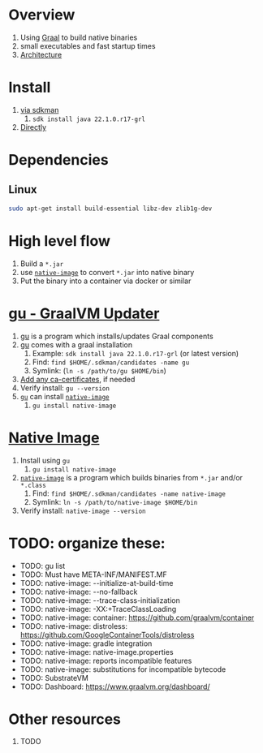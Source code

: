 # Overview
1. Using [Graal](https://www.graalvm.org/) to build native binaries
1. small executables and fast startup times
1. [Architecture](https://www.graalvm.org/22.1/docs/introduction/)


# Install
1. [via sdkman](https://sdkman.io/jdks)
    1. `sdk install java 22.1.0.r17-grl`
1. [Directly](https://www.graalvm.org/22.1/docs/getting-started/#install-graalvm)


# Dependencies
## Linux
```bash
sudo apt-get install build-essential libz-dev zlib1g-dev
```


# High level flow
1. Build a `*.jar`
1. use [`native-image`](https://www.graalvm.org/22.1/reference-manual/native-image/) to convert `*.jar` into native binary
1. Put the binary into a container via docker or similar


# [gu - GraalVM Updater](https://www.graalvm.org/22.1/reference-manual/graalvm-updater/)
1. [gu](https://www.graalvm.org/22.1/reference-manual/graalvm-updater/) is a program which installs/updates Graal components
1. [gu](https://www.graalvm.org/22.1/reference-manual/graalvm-updater/) comes with a graal installation
    1. Example: `sdk install java 22.1.0.r17-grl` (or latest version)
    1. Find: `find $HOME/.sdkman/candidates -name gu`
    1. Symlink: (`ln -s /path/to/gu $HOME/bin`)
1. [Add any ca-certificates](./cacerts.md), if needed
1. Verify install: `gu --version`
1. [`gu`](https://www.graalvm.org/22.1/reference-manual/graalvm-updater/) can install [`native-image`](https://www.graalvm.org/22.1/reference-manual/native-image/)
    1. `gu install native-image`


# [Native Image](https://www.graalvm.org/22.1/reference-manual/native-image/)
1. Install using `gu`
    1. `gu install native-image`
1. [`native-image`](https://www.graalvm.org/22.1/reference-manual/native-image/) is a program which builds binaries from `*.jar` and/or `*.class`
    1. Find: `find $HOME/.sdkman/candidates -name native-image`
    1. Symlink: `ln -s /path/to/native-image $HOME/bin`
1. Verify install: `native-image --version`



# TODO: organize these:
- TODO: gu list
- TODO: Must have META-INF/MANIFEST.MF
- TODO: native-image: --initialize-at-build-time
- TODO: native-image: --no-fallback
- TODO: native-image: --trace-class-initialization
- TODO: native-image: -XX:+TraceClassLoading
- TODO: native-image: container: https://github.com/graalvm/container
- TODO: native-image: distroless: https://github.com/GoogleContainerTools/distroless
- TODO: native-image: gradle integration
- TODO: native-image: native-image.properties
- TODO: native-image: reports incompatible features
- TODO: native-image: substitutions for incompatible bytecode
- TODO: SubstrateVM
- TODO: Dashboard: https://www.graalvm.org/dashboard/


# Other resources
1. TODO

